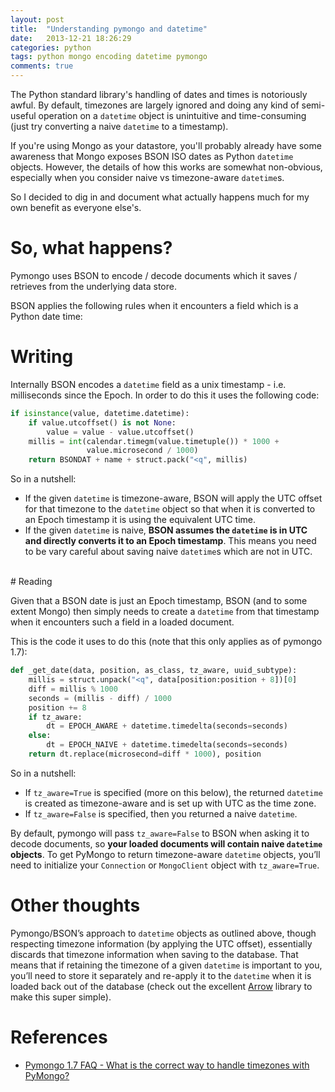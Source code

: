 ```yaml
---
layout: post
title:  "Understanding pymongo and datetime"
date:   2013-12-21 18:26:29
categories: python
tags: python mongo encoding datetime pymongo
comments: true
---
```


The Python standard library's handling of dates and times is notoriously awful. By default, timezones are largely ignored and doing any kind of semi-useful operation on a `datetime` object is unintuitive and time-consuming (just try converting a naive `datetime` to a timestamp).

If you're using Mongo as your datastore, you'll probably already have some awareness that Mongo exposes BSON ISO dates as Python `datetime` objects. However, the details of how this works are somewhat non-obvious, especially when you consider naive vs timezone-aware `datetime`s.

So I decided to dig in and document what actually happens much for my own benefit as everyone else's.

# So, what happens?

Pymongo uses BSON to encode / decode documents which it saves / retrieves from the underlying data store.

BSON applies the following rules when it encounters a field which is a Python date time:

# Writing

Internally BSON encodes a `datetime` field as a unix timestamp - i.e. milliseconds since the Epoch. In order to do this it uses the following code:

```python
if isinstance(value, datetime.datetime):
    if value.utcoffset() is not None:
        value = value - value.utcoffset()
    millis = int(calendar.timegm(value.timetuple()) * 1000 +
                 value.microsecond / 1000)
    return BSONDAT + name + struct.pack("<q", millis)
```

So in a nutshell:

   * If the given `datetime` is timezone-aware, BSON will apply the UTC offset for that timezone to the `datetime` object so that when it is converted to an Epoch timestamp it is using the equivalent UTC time.
   * If the given `datetime` is naive, __BSON assumes the `datetime` is in UTC and directly converts it to an Epoch timestamp__. This means you need to be vary careful about saving naive `datetime`s which are not in UTC.

<br/>
# Reading

Given that a BSON date is just an Epoch timestamp, BSON (and to some extent Mongo) then simply needs to create a `datetime` from that timestamp when it encounters such a field in a loaded document.

This is the code it uses to do this (note that this only applies as of pymongo 1.7):

```python
def _get_date(data, position, as_class, tz_aware, uuid_subtype):
    millis = struct.unpack("<q", data[position:position + 8])[0]
    diff = millis % 1000
    seconds = (millis - diff) / 1000
    position += 8
    if tz_aware:
        dt = EPOCH_AWARE + datetime.timedelta(seconds=seconds)
    else:
        dt = EPOCH_NAIVE + datetime.timedelta(seconds=seconds)
    return dt.replace(microsecond=diff * 1000), position
```

So in a nutshell:

   * If `tz_aware=True` is specified (more on this below), the returned `datetime` is created as timezone-aware and is set up with UTC as the time zone.
   * If `tz_aware=False` is specified, then you returned a naive `datetime`.

By default, pymongo will pass `tz_aware=False` to BSON when asking it to decode documents, so __your loaded documents will contain naive `datetime` objects__. To get PyMongo to return timezone-aware `datetime` objects, you’ll need to initialize your `Connection` or `MongoClient` object with `tz_aware=True`.

# Other thoughts

Pymongo/BSON’s approach to `datetime` objects as outlined above, though respecting timezone information (by applying the UTC offset), essentially discards that timezone information when saving to the database. That means that if retaining the timezone of a given `datetime` is important to you, you’ll need to store it separately and re-apply it to the `datetime` when it is loaded back out of the database (check out the excellent [Arrow](https://github.com/crsmithdev/arrow) library to make this super simple).

# References

* [Pymongo 1.7 FAQ - What is the correct way to handle timezones with PyMongo?](http://api.mongodb.org/python/1.7/faq.html#what-is-the-correct-way-to-handle-time-zones-with-pymongo)


<br />
